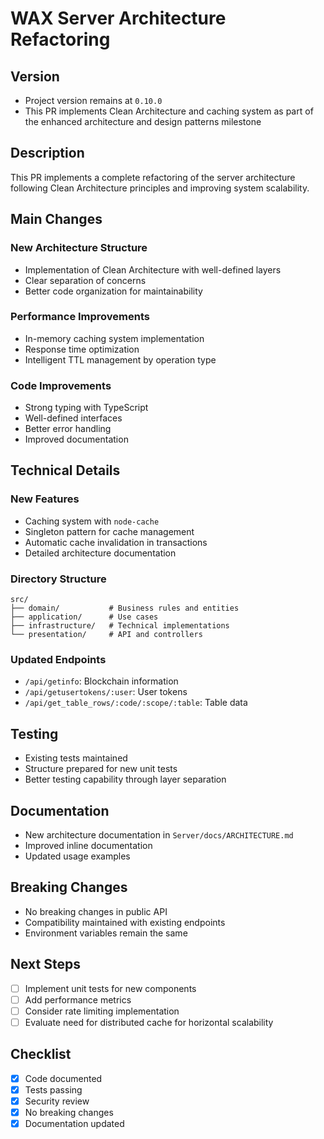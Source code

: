 # WAX Server Architecture Refactoring

## Version
- Project version remains at `0.10.0`
- This PR implements Clean Architecture and caching system as part of the enhanced architecture and design patterns milestone

## Description
This PR implements a complete refactoring of the server architecture following Clean Architecture principles and improving system scalability.

## Main Changes

### New Architecture Structure
- Implementation of Clean Architecture with well-defined layers
- Clear separation of concerns
- Better code organization for maintainability

### Performance Improvements
- In-memory caching system implementation
- Response time optimization
- Intelligent TTL management by operation type

### Code Improvements
- Strong typing with TypeScript
- Well-defined interfaces
- Better error handling
- Improved documentation

## Technical Details

### New Features
- Caching system with `node-cache`
- Singleton pattern for cache management
- Automatic cache invalidation in transactions
- Detailed architecture documentation

### Directory Structure
```
src/
├── domain/           # Business rules and entities
├── application/      # Use cases
├── infrastructure/   # Technical implementations
└── presentation/     # API and controllers
```

### Updated Endpoints
- `/api/getinfo`: Blockchain information
- `/api/getusertokens/:user`: User tokens
- `/api/get_table_rows/:code/:scope/:table`: Table data

## Testing
- Existing tests maintained
- Structure prepared for new unit tests
- Better testing capability through layer separation

## Documentation
- New architecture documentation in `Server/docs/ARCHITECTURE.md`
- Improved inline documentation
- Updated usage examples

## Breaking Changes
- No breaking changes in public API
- Compatibility maintained with existing endpoints
- Environment variables remain the same

## Next Steps
- [ ] Implement unit tests for new components
- [ ] Add performance metrics
- [ ] Consider rate limiting implementation
- [ ] Evaluate need for distributed cache for horizontal scalability

## Checklist
- [x] Code documented
- [x] Tests passing
- [x] Security review
- [x] No breaking changes
- [x] Documentation updated 